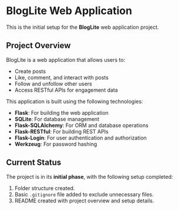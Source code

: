 # BlogLite Web Application

This is the initial setup for the **BlogLite** web application project.

## Project Overview
BlogLite is a web application that allows users to:
- Create posts
- Like, comment, and interact with posts
- Follow and unfollow other users
- Access RESTful APIs for engagement data

This application is built using the following technologies:
- **Flask**: For building the web application
- **SQLite**: For database management
- **Flask-SQLAlchemy**: For ORM and database operations
- **Flask-RESTful**: For building REST APIs
- **Flask-Login**: For user authentication and authorization
- **Werkzeug**: For password hashing

## Current Status
The project is in its **initial phase**, with the following setup completed:
1. Folder structure created.
2. Basic `.gitignore` file added to exclude unnecessary files.
3. README created with project overview and setup details.



